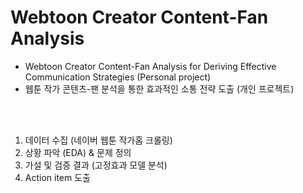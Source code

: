 # Webtoon Creator Content-Fan Analysis
- Webtoon Creator Content-Fan Analysis for Deriving Effective Communication Strategies (Personal project)
- 웹툰 작가 콘텐츠-팬 분석을 통한 효과적인 소통 전략 도출 (개인 프로젝트)

<br>
<br>  

 

1) 데이터 수집 (네이버 웹툰 작가홈 크롤링)
2) 상황 파악 (EDA) & 문제 정의
3) 가설 및 검증 결과 (고정효과 모델 분석) 
4) Action item 도출
